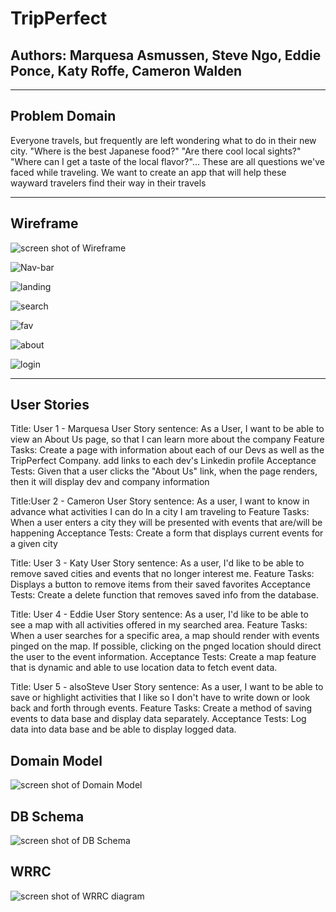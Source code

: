 # TripPerfect

## Authors: Marquesa Asmussen, Steve Ngo, Eddie Ponce, Katy Roffe, Cameron Walden

***

## Problem Domain

Everyone travels, but frequently are left wondering what to do in their new city. "Where is the best Japanese food?" "Are there cool local sights?" "Where can I get a taste of the local flavor?"... These are all questions we've faced while traveling. We want to create an app that will help these wayward travelers find their way in their travels

***

## Wireframe

![screen shot of Wireframe](../tripperfect-frontend/src/images/WireFrame.JPG)

![Nav-bar](../src/../tripperfect-frontend/src/images/Navigation.jpg)

![landing](../tripperfect-frontend/src/images/Landing.jpg)

![search](../tripperfect-frontend/src/images/SearchResults.jpg)

![fav](../tripperfect-frontend/src/images/FavoritesPage.jpg)

![about](../tripperfect-frontend/src/images/AboutUs.jpg)

![login](../tripperfect-frontend/src/images/Login.jpg)

***

## User Stories

Title: User 1 - Marquesa
User Story sentence: As a User, I want to be able to view an About Us page, so that I can learn more about the company
Feature Tasks:
Create a page with information about each of our Devs as well as the TripPerfect Company.
add links to each dev's Linkedin profile
Acceptance Tests:
Given that a user clicks the "About Us" link, when the page renders, then it will display dev and company information

Title:User 2 - Cameron
User Story sentence: As a user, I want to know in advance what activities I can do In a city I am traveling to
Feature Tasks: When a user enters a city they will be presented with events that are/will be happening
Acceptance Tests: Create a form that displays current events for a given city

Title: User 3 - Katy
User Story sentence: As a user, I'd like to be able to remove saved cities and events that no longer interest me.
Feature Tasks: Displays a button to remove items from their saved favorites
Acceptance Tests: Create a delete function that removes saved info from the database.

Title: User 4 - Eddie
User Story sentence: As a user, I'd like to be able to see a map with all activities offered in my searched area.
Feature Tasks: When a user searches for a specific area, a map should render with events pinged on the map. If possible, clicking on the pnged location should direct the user to the event information.
Acceptance Tests: Create a map feature that is dynamic and able to use location data to fetch event data.

Title: User 5 - alsoSteve
User Story sentence: As a user, I want to be able to save or highlight activities that I like so I don't have to write down or look back and forth through events.
Feature Tasks: Create a method of saving events to data base and display data separately.
Acceptance Tests: Log data into data base and be able to display logged data.

## Domain Model

![screen shot of Domain Model](../tripperfect-frontend/src/images/301-DomainModel.jpg)

## DB Schema

![screen shot of DB Schema](../tripperfect-frontend/src/images/DB-Schema.JPG)

## WRRC

![screen shot of WRRC diagram](../tripperfect-frontend/src/images/WRRC.jpg)

